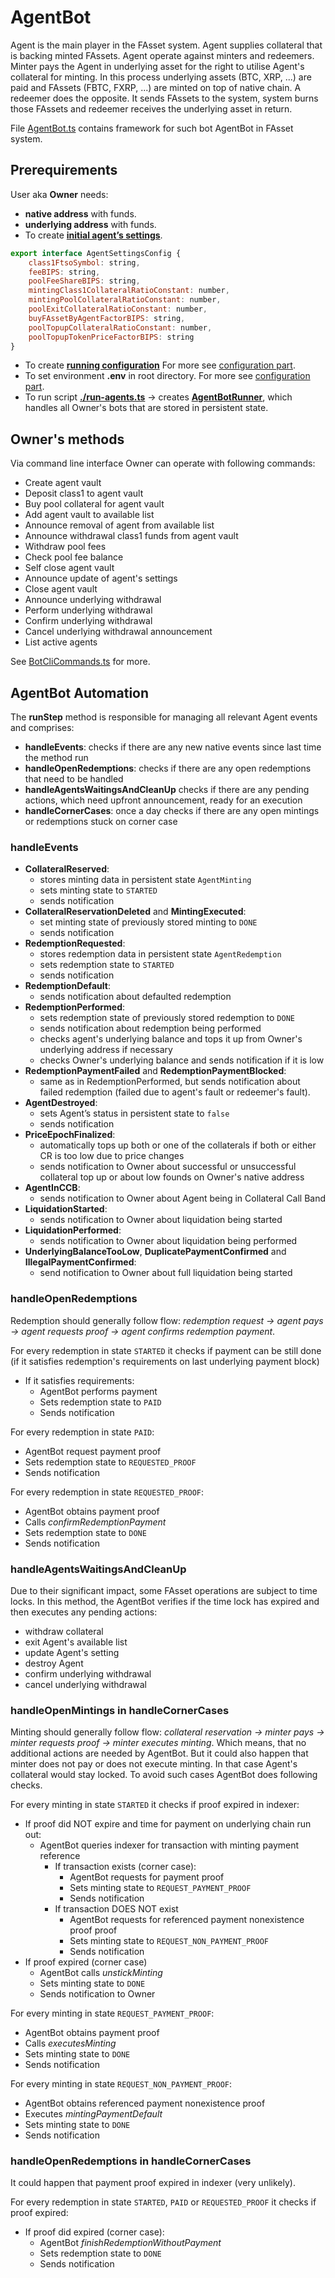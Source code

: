 # AgentBot

Agent is the main player in the FAsset system. Agent supplies collateral that is backing minted FAssets. Agent operate against minters and redeemers. Minter pays the Agent in underlying asset for the right to utilise Agent's collateral for minting. In this process underlying assets (BTC, XRP, ...) are paid and FAssets (FBTC, FXRP, ...) are minted on top of native chain.
A redeemer does the opposite. It sends FAssets to the system, system burns those FAssets and redeemer receives the underlying asset in return.

File [AgentBot.ts](../../src/actors/AgentBot.ts) contains framework for such bot AgentBot in FAsset system.

## Prerequirements

User aka **Owner** needs:

- **native address** with funds.
- **underlying address** with funds.
- To create [**initial agent’s settings**](../../src/config/BotConfig.ts).
```javascript
export interface AgentSettingsConfig {
    class1FtsoSymbol: string,
    feeBIPS: string,
    poolFeeShareBIPS: string,
    mintingClass1CollateralRatioConstant: number,
    mintingPoolCollateralRatioConstant: number,
    poolExitCollateralRatioConstant: number,
    buyFAssetByAgentFactorBIPS: string,
    poolTopupCollateralRatioConstant: number,
    poolTopupTokenPriceFactorBIPS: string
}
```
- To create [**running configuration**](../../src/config/BotConfig.ts)
For more see [configuration part](../config.md).
- To set environment **.env** in root directory.
For more see [configuration part](../config.md).
- To run script [**./run-agents.ts**](../../src/run/run-agent.ts) -> creates [**AgentBotRunner**](../../src/actors/AgentBotRunner.ts), which handles all Owner's bots that are stored in persistent state.


## Owner's methods
Via command line interface Owner can operate with following commands:

- Create agent vault
- Deposit class1 to agent vault
- Buy pool collateral for agent vault
- Add agent vault to available list
- Announce removal of agent from available list
- Announce withdrawal class1 funds from agent vault
- Withdraw pool fees
- Check pool fee balance
- Self close agent vault
- Announce update of agent's settings
- Close agent vault
- Announce underlying withdrawal
- Perform underlying withdrawal
- Confirm underlying withdrawal
- Cancel underlying withdrawal announcement
- List active agents

See [BotCliCommands.ts](../../src/cli/BotCliCommands.ts) for more.

## AgentBot Automation
The **runStep** method is responsible for managing all relevant Agent events and comprises:
- **handleEvents**: checks if there are any new native events since last time the method run
- **handleOpenRedemptions**: checks if there are any open redemptions that need to be handled
- **handleAgentsWaitingsAndCleanUp** checks if there are any pending actions, which need upfront announcement, ready for an execution
- **handleCornerCases**: once a day checks if there are any open mintings or redemptions stuck on corner case

### handleEvents

- **CollateralReserved**:
    - stores minting data in persistent state `AgentMinting`
    -  sets minting state to `STARTED`
    - sends notification
- **CollateralReservationDeleted** and **MintingExecuted**:
    - set minting state of previously stored minting to `DONE`
    - sends notification
- **RedemptionRequested**:
    - stores redemption data in persistent state `AgentRedemption`
    - sets redemption state to `STARTED`
    - sends notification
- **RedemptionDefault**:
    - sends notification about defaulted redemption
- **RedemptionPerformed**:
    - sets redemption state of previously stored redemption to `DONE`
    - sends notification about redemption being performed
    - checks agent's underlying balance and tops it up from Owner's underlying address if necessary
    - checks Owner's underlying balance and sends notification if it is low
- **RedemptionPaymentFailed** and **RedemptionPaymentBlocked**:
    - same as in RedemptionPerformed, but sends notification about failed redemption (failed due to agent's fault or redeemer's fault).
- **AgentDestroyed**:
    - sets Agent’s status in persistent state to `false`
    - sends notification
- **PriceEpochFinalized**:
    - automatically tops up both or one of the collaterals if both or either CR is too low due to price changes
    - sends notification to Owner about successful or unsuccessful collateral top up or about low founds on Owner's native address
- **AgentInCCB**:
    - sends notification to Owner about Agent being in Collateral Call Band
- **LiquidationStarted**:
    - sends notification to Owner about liquidation being started
- **LiquidationPerformed**:
    - sends notification to Owner about liquidation being performed
- **UnderlyingBalanceTooLow**, **DuplicatePaymentConfirmed** and **IllegalPaymentConfirmed**:
    - send notification to Owner about full liquidation being started

### handleOpenRedemptions
Redemption should generally follow flow: *redemption request -> agent pays -> agent requests proof -> agent confirms redemption payment*.

For every redemption in state `STARTED` it checks if payment can be still done (if it satisfies redemption's requirements on last underlying payment block)
- If it satisfies requirements:
    - AgentBot performs payment
    - Sets redemption state to `PAID`
    - Sends notification

For every redemption in state `PAID`:
- AgentBot request payment proof
- Sets redemption state to `REQUESTED_PROOF`
- Sends notification

For every redemption in state `REQUESTED_PROOF`:
- AgentBot obtains payment proof
- Calls *confirmRedemptionPayment*
- Sets redemption state to `DONE`
- Sends notification


### handleAgentsWaitingsAndCleanUp
Due to their significant impact, some FAsset operations are subject to time locks. In this method, the AgentBot verifies if the time lock has expired and then executes any pending actions:
- withdraw collateral
- exit Agent's available list
- update Agent's setting
- destroy Agent
- confirm underlying withdrawal
- cancel underlying withdrawal

### handleOpenMintings in handleCornerCases
Minting should generally follow flow: *collateral reservation -> minter pays -> minter requests proof -> minter executes minting*. Which means, that no additional actions are needed by AgentBot. But it could also happen that minter does not pay or does not execute minting. In that case Agent's collateral would stay locked. To avoid such cases AgentBot does following checks.

For every minting in state `STARTED` it checks if proof expired in indexer:
- If proof did NOT expire and time for payment on underlying chain run out:
    -   AgentBot queries indexer for transaction with minting payment reference
        -   If transaction exists (corner case):
            - AgentBot requests for payment proof
            - Sets minting state to `REQUEST_PAYMENT_PROOF`
            - Sends notification
        -   If transaction DOES NOT exist
            - AgentBot requests for referenced payment nonexistence proof proof
            - Sets minting state to `REQUEST_NON_PAYMENT_PROOF`
            - Sends notification
- If proof expired (corner case)
    - AgentBot calls *unstickMinting*
    - Sets minting state to `DONE`
    - Sends notification to Owner

For every minting in state `REQUEST_PAYMENT_PROOF`:
- AgentBot obtains payment proof
- Calls *executesMinting*
- Sets minting state to `DONE`
- Sends notification

For every minting in state `REQUEST_NON_PAYMENT_PROOF`:
- AgentBot obtains referenced payment nonexistence proof
- Executes *mintingPaymentDefault*
- Sets minting state to `DONE`
- Sends notification

### handleOpenRedemptions in handleCornerCases
It could happen that payment proof expired in indexer (very unlikely).

For every redemption in state `STARTED`, `PAID` or `REQUESTED_PROOF` it checks if proof expired:
- If proof did expired (corner case):
    - AgentBot *finishRedemptionWithoutPayment*
    - Sets redemption state to `DONE`
    - Sends notification
